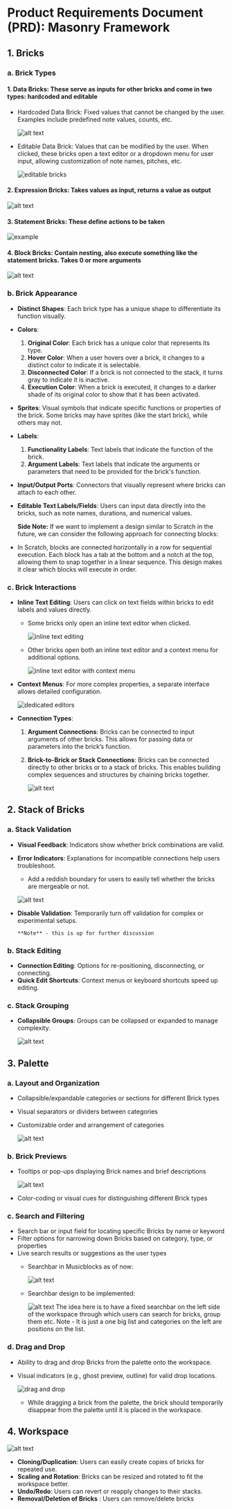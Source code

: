 
# Product Requirements Document (PRD): Masonry Framework

## 1. Bricks

### a. Brick Types

#### 1. Data Bricks: These serve as inputs for other bricks and come in two types: hardcoded and editable

- Hardcoded Data Brick: Fixed values that cannot be changed by the user. Examples include predefined note values, counts, etc.

     ![alt text](../images/image.png)
- Editable Data Brick: Values that can be modified by the user. When clicked, these bricks open a text editor or a dropdown menu for user input, allowing customization of note names, pitches, etc.

     ![editable bricks](../images/image-1.png)

#### 2. Expression Bricks: Takes values as input, returns a value as output

   ![alt text](../images/image-2.png)

#### 3. Statement Bricks: These define actions to be taken

   ![example](../images/image-3.png)

#### 4. Block Bricks: Contain nesting, also execute something like the statement bricks. Takes 0 or more arguments

   ![alt text](../images/image-14.png)

### b. Brick Appearance

- **Distinct Shapes**: Each brick type has a unique shape to differentiate its function visually.
- **Colors**:
     1. **Original Color**: Each brick has a unique color that represents its type.
     2. **Hover Color**: When a user hovers over a brick, it changes to a distinct color to indicate it is selectable.
     3. **Disconnected Color**: If a brick is not connected to the stack, it turns gray to indicate it is inactive.
     4. **Execution Color**: When a brick is executed, it changes to a darker shade of its original color to show that it has been activated.
- **Sprites**: Visual symbols that indicate specific functions or properties of the brick. Some bricks may have sprites (like the start brick), while others may not.
- **Labels**:
     1. **Functionality Labels**: Text labels that indicate the function of the brick.
     2. **Argument Labels**: Text labels that indicate the arguments or parameters that need to be provided for the brick's function.
- **Input/Output Ports**: Connectors that visually represent where bricks can attach to each other.
- **Editable Text Labels/Fields**: Users can input data directly into the bricks, such as note names, durations, and numerical values.

   **Side Note:** If we want to implement a design similar to Scratch in the future, we can consider the following approach for connecting blocks:

- In Scratch, blocks are connected horizontally in a row for sequential execution. Each block has a tab at the bottom and a notch at the top, allowing them to snap together in a linear sequence. This design makes it clear which blocks will execute in order.

### c. Brick Interactions

- **Inline Text Editing**: Users can click on text fields within bricks to edit labels and values directly.
  - Some bricks only open an inline text editor when clicked.

       ![inline text editing](../images/image-4.png)

  - Other bricks open both an inline text editor and a context menu for additional options.

       ![inline text editor with context menu](../images/image-15.png)
- **Context Menus**: For more complex properties, a separate interface allows detailed configuration.

     ![dedicated editors](../images/image-5.png)
- **Connection Types**:
     1. **Argument Connections**: Bricks can be connected to input arguments of other bricks. This allows for passing data or parameters into the brick’s function.
     2. **Brick-to-Brick or Stack Connections**: Bricks can be connected directly to other bricks or to a stack of bricks. This enables building complex sequences and structures by chaining bricks together.

        ![alt text](../images/image-8.png)

## 2. Stack of Bricks

### a. Stack Validation

- **Visual Feedback**: Indicators show whether brick combinations are valid.

- **Error Indicators**: Explanations for incompatible connections help users troubleshoot.
  - Add a reddish boundary for users to easily tell whether the bricks are mergeable or not.  

   ![alt text](../images/image-7.png)

- **Disable Validation**: Temporarily turn off validation for complex or experimental setups.

      **Note** - this is up for further discussion

### b. Stack Editing

- **Connection Editing**: Options for re-positioning, disconnecting, or connecting.
- **Quick Edit Shortcuts**: Context menus or keyboard shortcuts speed up editing.

### c. Stack Grouping

- **Collapsible Groups**: Groups can be collapsed or expanded to manage complexity.

     ![alt text](../images/image-9.png)

## 3. Palette

### a. **Layout and Organization**

- Collapsible/expandable categories or sections for different Brick types
- Visual separators or dividers between categories
- Customizable order and arrangement of categories

     ![alt text](../images/image-10.png)

### b. **Brick Previews**

- Tooltips or pop-ups displaying Brick names and brief descriptions

   ![alt text](../images/image-16.png)

- Color-coding or visual cues for distinguishing different Brick types

### c. **Search and Filtering**

- Search bar or input field for locating specific Bricks by name or keyword
- Filter options for narrowing down Bricks based on category, type, or properties
- Live search results or suggestions as the user types
  - Searchbar in Musicblocks as of now:

      ![alt text](../images//image-11.png)

  - Searchbar design to be implemented:

      ![alt text](../images/image-17.png)
          The idea here is to have a fixed searchbar on the left side of the workspace through which users can search for bricks, group them etc.
          Note - It is just a one big list and categories on the left are positions on the list.

### d. **Drag and Drop**

- Ability to drag and drop Bricks from the palette onto the workspace.
- Visual indicators (e.g., ghost preview, outline) for valid drop locations.

     ![drag and drop](../images/image-12.png)

  - While dragging a brick from the palette, the brick should temporarily disappear from the palette until it is placed in the workspace.

## 4. Workspace

![alt text](../images/image-13.png)

- **Cloning/Duplication**: Users can easily create copies of bricks for repeated use.
- **Scaling and Rotation**: Bricks can be resized and rotated to fit the workspace better.
- **Undo/Redo**: Users can revert or reapply changes to their stacks.
- **Removal/Deletion of Bricks** : Users can remove/delete bricks
